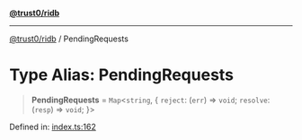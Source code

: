 [**@trust0/ridb**](../README.md)

***

[@trust0/ridb](../README.md) / PendingRequests

# Type Alias: PendingRequests

> **PendingRequests** = `Map`\<`string`, \{ `reject`: (`err`) => `void`; `resolve`: (`resp`) => `void`; \}\>

Defined in: [index.ts:162](https://github.com/trust0-project/RIDB/blob/0889f61b208d392afc348597eadd8727a108be5a/packages/ridb/src/index.ts#L162)
